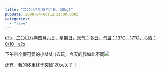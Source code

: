 ```yaml
---
title: "二〇〇八年四月六日，60kg!"
pubDate: 2008-04-06T12:31:00.000Z
categories: 
  - "live"
---
```


[ε?з　二〇〇八年四月六日，星期日，天气：多云，气温：13℃－17℃，心情：8/10　ε?з](https://www.liuweinan.com)

  

下午带个很可爱的小MM出去玩，今天的我如此不同![](https://spaces.liuweinan.com/Picture/Smileys/biggrin.gif)

还有，我的体重终于突破120大关了！
